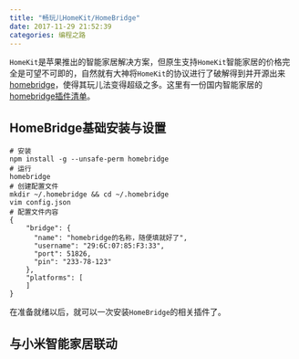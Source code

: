 ```yaml
---
title: "畅玩儿HomeKit/HomeBridge"
date: 2017-11-29 21:52:39
categories: 编程之路
---
```


`HomeKit`是苹果推出的智能家居解决方案，但原生支持`HomeKit`智能家居的价格完全是可望不可即的，自然就有大神将`HomeKit`的协议进行了破解得到并开源出来[homebridge](https://github.com/nfarina/homebridge)，使得其玩儿法变得超级之多。这里有一份国内智能家居的[homebridge插件清单](http://homekit.yinhh.com/)。

## HomeBridge基础安装与设置

```shell
# 安装
npm install -g --unsafe-perm homebridge
# 运行
homebridge
# 创建配置文件
mkdir ~/.homebridge && cd ~/.homebridge
vim config.json
# 配置文件内容
{
	"bridge": {
      "name": "homebridge的名称，随便填就好了",
      "username": "29:6C:07:85:F3:33",
      "port": 51826,
      "pin": "233-78-123"
	},
	"platforms": [
	]
}
```

在准备就绪以后，就可以一次安装`HomeBridge`的相关插件了。

## 与小米智能家居联动

